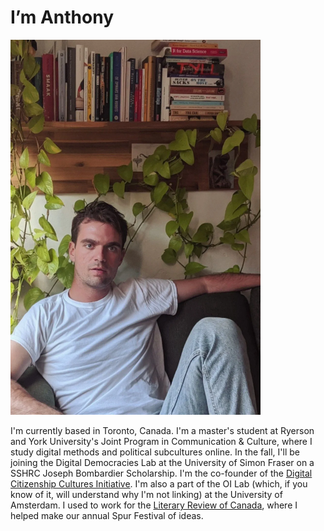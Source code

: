 # I’m Anthony

![](amsmall.png)

I'm currently based in Toronto, Canada. I'm a master's student at
Ryerson and York University's Joint Program in Communication & Culture,
where I study digital methods and political subcultures online. In the
fall, I'll be joining the Digital Democracies Lab at the University of
Simon Fraser on a SSHRC Joseph Bombardier Scholarship. I'm the
co-founder of the [Digital Citizenship Cultures
Initiative](https://www.dcc.infoscapelab.ca). I'm also a part of the OI
Lab (which, if you know of it, will understand why I'm not linking) at
the University of Amsterdam. I used to work for the [Literary Review of
Canada](https://reviewcanada.ca), where I helped make our annual Spur
Festival of ideas.
